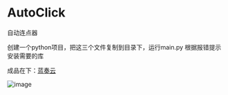 # AutoClick
自动连点器

创建一个python项目，把这三个文件复制到目录下，运行main.py
根据报错提示安装需要的库

成品在下：<a href='https://wwxv.lanzoul.com/b0foy0e9c 密码:2f5o'>蓝奏云</a>

![image](https://github.com/user-attachments/assets/8be75e10-0c2d-4b12-be43-31c27201f095)
